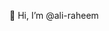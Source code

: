 👋 Hi, I’m @ali-raheem

<!---
ali-raheem/ali-raheem is a ✨ special ✨ repository because its `README.md` (this file) appears on your GitHub profile.
You can click the Preview link to take a look at your changes.
--->
